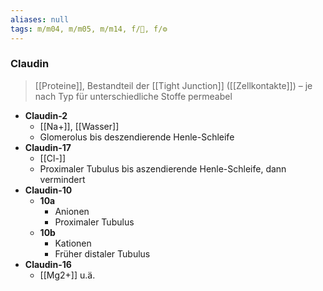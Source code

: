 ```yaml
---
aliases: null
tags: m/m04, m/m05, m/m14, f/🍺, f/⚙️
---
```

### Claudin
> [[Proteine]], Bestandteil der [[Tight Junction]] ([[Zellkontakte]]) – je nach Typ für unterschiedliche Stoffe permeabel

 - **Claudin-2**
    - [[Na+]], [[Wasser]]
    - Glomerolus bis deszendierende Henle-Schleife
- **Claudin-17**
    - [[Cl-]]
    - Proximaler Tubulus bis aszendierende Henle-Schleife, dann vermindert
- **Claudin-10**
    - **10a**
        - Anionen
        - Proximaler Tubulus
    - **10b**
        - Kationen
        - Früher distaler Tubulus
- **Claudin-16**
    - [[Mg2+]] u.ä.
